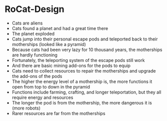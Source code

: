 # RoCat-Design

 - Cats are aliens
 - Cats found a planet and had a great time there
 - The planet exploded
 - Cats jump into their personal escape pods and teleported back to their motherships (looked like a pyramid)
 - Because cats had been very lazy for 10 thousand years, the motherships are hardly functioning
 - Fortunately, the teleporting system of the escape pods still work
 - And there are basic mining add-ons for the pods to equip
 - Cats need to collect resources to repair the motherships and upgrade the add-ons of the pods
 - The higher the energy level of a mothership is, the more functions it open from top to down in the pyramid
 - Functions include farming, crafting, and longer teleportation, but they all require energy and resources
 - The longer the pod is from the mothership, the more dangerous it is (more robots)
 - Rarer resources are far from the motherships
